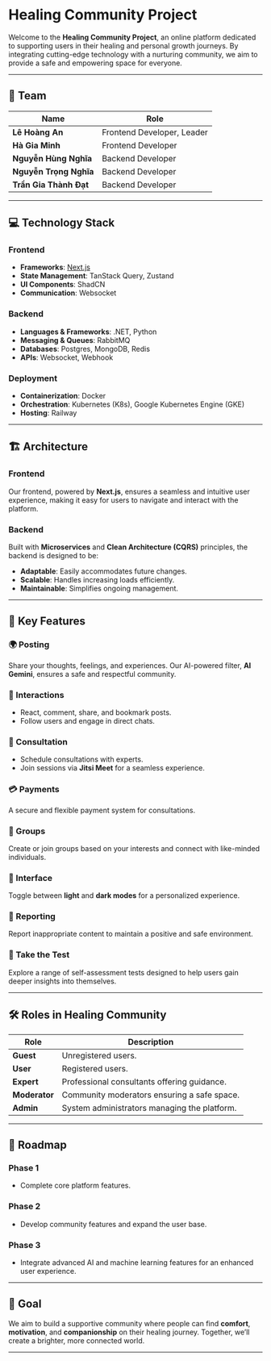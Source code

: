 # Healing Community Project

Welcome to the **Healing Community Project**, an online platform dedicated to supporting users in their healing and personal growth journeys. By integrating cutting-edge technology with a nurturing community, we aim to provide a safe and empowering space for everyone.

---

## 🌟 **Team**

| **Name**                | **Role**                  |
|-------------------------|---------------------------|
| **Lê Hoàng An**       | Frontend Developer, Leader |
| **Hà Gia Minh**         | Frontend Developer        |
| **Nguyễn Hùng Nghĩa** | Backend Developer         |
| **Nguyễn Trọng Nghĩa** | Backend Developer         |
| **Trần Gia Thành Đạt** | Backend Developer         |

---

## 💻 **Technology Stack**

### **Frontend**
- **Frameworks**: [Next.js](https://img.shields.io/badge/next.js-000000?style=for-the-badge&logo=nextdotjs&logoColor=white)
- **State Management**: TanStack Query, Zustand
- **UI Components**: ShadCN
- **Communication**: Websocket

### **Backend**
- **Languages & Frameworks**: .NET, Python
- **Messaging & Queues**: RabbitMQ
- **Databases**: Postgres, MongoDB, Redis
- **APIs**: Websocket, Webhook

### **Deployment**
- **Containerization**: Docker
- **Orchestration**: Kubernetes (K8s), Google Kubernetes Engine (GKE)
- **Hosting**: Railway

---

## 🏗 **Architecture**

### **Frontend**
Our frontend, powered by **Next.js**, ensures a seamless and intuitive user experience, making it easy for users to navigate and interact with the platform.

### **Backend**
Built with **Microservices** and **Clean Architecture (CQRS)** principles, the backend is designed to be:
- **Adaptable**: Easily accommodates future changes.
- **Scalable**: Handles increasing loads efficiently.
- **Maintainable**: Simplifies ongoing management.

---

## 🔑 **Key Features**

### **🌍 Posting**
Share your thoughts, feelings, and experiences. Our AI-powered filter, **AI Gemini**, ensures a safe and respectful community.

### **💬 Interactions**
- React, comment, share, and bookmark posts.
- Follow users and engage in direct chats.

### **📅 Consultation**
- Schedule consultations with experts.
- Join sessions via **Jitsi Meet** for a seamless experience.

### **💳 Payments**
A secure and flexible payment system for consultations.

### **👥 Groups**
Create or join groups based on your interests and connect with like-minded individuals.

### **🎨 Interface**
Toggle between **light** and **dark modes** for a personalized experience.

### **🚨 Reporting**
Report inappropriate content to maintain a positive and safe environment.

### **🧠 Take the Test**
Explore a range of self-assessment tests designed to help users gain deeper insights into themselves.

---

## 🛠 **Roles in Healing Community**

| **Role**      | **Description**                                  |
|---------------|--------------------------------------------------|
| **Guest**     | Unregistered users.                             |
| **User**      | Registered users.                               |
| **Expert**    | Professional consultants offering guidance.      |
| **Moderator** | Community moderators ensuring a safe space.      |
| **Admin**     | System administrators managing the platform.     |

---

## 🚀 **Roadmap**

### **Phase 1**
- Complete core platform features.

### **Phase 2**
- Develop community features and expand the user base.

### **Phase 3**
- Integrate advanced AI and machine learning features for an enhanced user experience.

---

## 🎯 **Goal**
We aim to build a supportive community where people can find **comfort**, **motivation**, and **companionship** on their healing journey. Together, we’ll create a brighter, more connected world.

---

